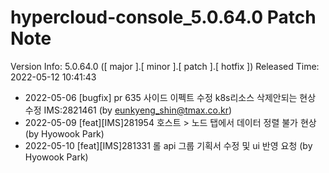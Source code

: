 # hypercloud-console_5.0.64.0 Patch Note

Version Info: 5.0.64.0 ([ major ].[ minor ].[ patch ].[ hotfix ])
Released Time: 2022-05-12 10:41:43

- 2022-05-06 [bugfix] pr 635 사이드 이펙트 수정 k8s리소스 삭제안되는 현상 수정 IMS:2821461 (by eunkyeng_shin@tmax.co.kr) 
- 2022-05-09 [feat][IMS]281954 호스트 > 노드 탭에서 데이터 정렬 불가 현상 (by Hyowook Park) 
- 2022-05-10 [feat][IMS]281331 롤 api 그룹 기획서 수정 및 ui 반영 요청 (by Hyowook Park) 
